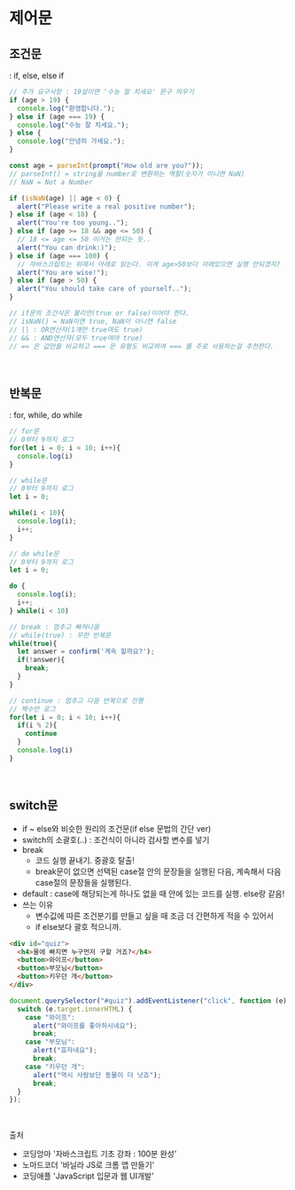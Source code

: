# 제어문

## 조건문

: if, else, else if

```javascript
// 추가 요구사항 : 19살이면 '수능 잘 치세요' 문구 띄우기
if (age > 19) {
  console.log("환영합니다.");
} else if (age === 19) {
  console.log("수능 잘 치세요.");
} else {
  console.log("안녕히 가세요.");
}
```

```jsx
const age = parseInt(prompt("How old are you?"));
// parseInt() = string을 number로 변환하는 역할(숫자가 아니면 NaN)
// NaN = Not a Number

if (isNaN(age) || age < 0) {
  alert("Please write a real positive number");
} else if (age < 18) {
  alert("You're too young..");
} else if (age >= 18 && age <= 50) {
  // 18 <= age <= 50 이거는 안되는 듯..
  alert("You can drink:)");
} else if (age === 100) {
  // 자바스크립트는 위에서 아래로 읽는다. 이게 age>50보다 아래있으면 실행 안되겠지?
  alert("You are wise!");
} else if (age > 50) {
  alert("You should take care of yourself..");
}

// if문의 조건식은 불리언(true or false)이어야 한다.
// isNaN() = NaN이면 true, NaN이 아니면 false
// || : OR연산자(1개만 true여도 true)
// && : AND연산자(모두 true여야 true)
// == 은 값만을 비교하고 === 은 유형도 비교하여 === 를 주로 사용하는걸 추천한다.
```

  <br>
    
## 반복문 
: for, while, do while
    
  ```javascript
  // for문 
  // 0부터 9까지 로그
  for(let i = 0; i < 10; i++){
    console.log(i)
  }
  
  // while문 
  // 0부터 9까지 로그
  let i = 0;
  
  while(i < 10){
    console.log(i);
    i++;
  }
  
  // do while문 
  // 0부터 9까지 로그
  let i = 0;
  
  do {
    console.log(i);
    i++;
  } while(i < 10)
  
  // break : 멈추고 빠져나옴
  // while(true) : 무한 반복문
  while(true){ 
    let answer = confirm('계속 할까요?');
    if(!answer){
      break;
    }
  }
  
  // continue : 멈추고 다음 반복으로 진행
  // 짝수만 로그
  for(let i = 0; i < 10; i++){
    if(i % 2){
      continue
    }
    console.log(i)
  }
  ```
  <br>
    
## switch문 
- if ~ else와 비슷한 원리의 조건문(if else 문법의 간단 ver)
- switch의 소괄호(..) : 조건식이 아니라 검사할 변수를 넣기
- break
  - 코드 실행 끝내기. 중괄호 탈출!
  - break문이 없으면 선택된 case절 안의 문장들을 실행된 다음, 계속해서 다음 case절의 문장들을 실행된다.
- default : case에 해당되는게 하나도 없을 때 안에 있는 코드를 실행. else랑 같음!
- 쓰는 이유
  - 변수값에 따른 조건분기를 만들고 싶을 때 조금 더 간편하게 적을 수 있어서
  - if else보다 괄호 적으니까.

```html
<div id="quiz">
  <h4>물에 빠지면 누구먼저 구할 거죠?</h4>
  <button>와이프</button>
  <button>부모님</button>
  <button>키우던 개</button>
</div>
```

```jsx
document.querySelector("#quiz").addEventListener("click", function (e) {
  switch (e.target.innerHTML) {
    case "와이프":
      alert("와이프를 좋아하시네요");
      break;
    case "부모님":
      alert("효자네요");
      break;
    case "키우던 개":
      alert("역시 사람보단 동물이 더 낫죠");
      break;
  }
});
```

  <br>

출처

- 코딩앙마 '자바스크립트 기초 강좌 : 100분 완성'
- 노마드코더 '바닐라 JS로 크롬 앱 만들기'
- 코딩애플 'JavaScript 입문과 웹 UI개발'
